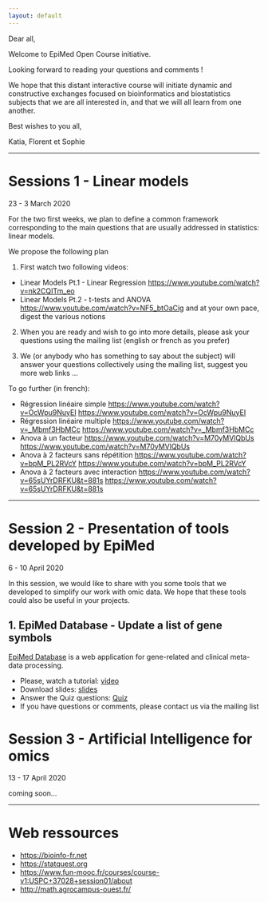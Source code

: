 ```yaml
---
layout: default
---
```


Dear all, 

Welcome to EpiMed Open Course initiative.

Looking forward to reading your questions and comments !

We hope that this distant interactive course will initiate dynamic and constructive exchanges focused on bioinformatics and biostatistics subjects that we are all interested in, and that we will all learn from one another.

Best wishes to you all,

Katia, Florent et Sophie

* * *

# Sessions 1 - Linear models

23 - 3 March 2020

For the two first weeks, we plan to define a common framework corresponding to the main questions that are usually addressed in statistics: linear models.

We propose the following plan
1. First watch two following videos: 
 - Linear Models Pt.1 - Linear Regression <a href="https://www.youtube.com/watch?v=nk2CQITm_eo" target="_blank">https://www.youtube.com/watch?v=nk2CQITm_eo</a>
 - Linear Models Pt.2 - t-tests and ANOVA <a href="https://www.youtube.com/watch?v=NF5_btOaCig" target="_blank">https://www.youtube.com/watch?v=NF5_btOaCig</a> 
and at your own pace, digest the various notions
 
2. When you are ready and wish to go into more details, please ask your questions using the mailing list (english or french as you prefer)

3. We (or anybody who has something to say about the subject) will answer your questions collectively using the mailing list, suggest you more web links …

To go further (in french): 

- Régression linéaire simple https://www.youtube.com/watch?v=OcWpu9NuyEI <https://www.youtube.com/watch?v=OcWpu9NuyEI>
- Régression linéaire multiple https://www.youtube.com/watch?v=_Mbmf3HbMCc <https://www.youtube.com/watch?v=_Mbmf3HbMCc>
- Anova à un facteur https://www.youtube.com/watch?v=M70yMVlQbUs <https://www.youtube.com/watch?v=M70yMVlQbUs> 
- Anova à 2 facteurs sans répétition https://www.youtube.com/watch?v=bpM_PL2RVcY <https://www.youtube.com/watch?v=bpM_PL2RVcY>
- Anova à 2 facteurs avec interaction https://www.youtube.com/watch?v=65sUYrDRFKU&t=881s <https://www.youtube.com/watch?v=65sUYrDRFKU&t=881s>


* * *

# Session 2 - Presentation of tools developed by EpiMed

6 - 10 April 2020

In this session, we would like to share with you some tools that we developed to simplify our work with omic data. We hope that these tools could also be useful in your projects.

## 1. EpiMed Database - Update a list of gene symbols

<a href="http://epimed.univ-grenoble-alpes.fr/database/" target="_blank">EpiMed Database</a> is a web application for gene-related and clinical meta-data processing.

* Please, watch a tutorial: <a href="https://youtu.be/QBXUFVdreMk" target="_blank">video</a>
* Download slides: <a href="http://epimed.univ-grenoble-alpes.fr/downloads/epimed_open_course/EpiMed_Open_Course_update_gene_symbols_with_EpiMed_database.pdf" target="_blank">slides</a>
* Answer the Quiz questions: <a href="https://docs.google.com/forms/d/e/1FAIpQLSdtkCynPExJo3oFhmtnE-9Iwgx3SBI8zCXCREWshm6saKV1tQ/viewform?vc=0&c=0&w=1" target="_blank">Quiz</a>
* If you have questions or comments, please contact us via the mailing list

# Session 3 - Artificial Intelligence for omics

13 - 17 April 2020

coming soon...

* * *


# Web ressources

- https://bioinfo-fr.net 
- https://statquest.org 
- https://www.fun-mooc.fr/courses/course-v1:USPC+37028+session01/about 
- http://math.agrocampus-ouest.fr/ 
